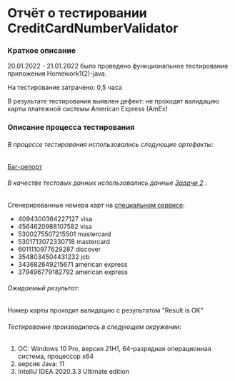 # Отчёт о тестировании CreditCardNumberValidator

### Краткое описание
20.01.2022 - 21.01.2022 было проведено функциональное тестирование приложения Homework1(2)-java.

На тестирование затрачено: 0,5 часа

В результате тестирования выявлен дефект: не проходят валидацию карты платежной системы American Express (AmEx)


### Описание процесса тестирования

###### В процессе тестирования использовались следующие артефакты:

[Баг-репорт](https://github.com/Adjikaaa/CreditCardNumberValidator/issues/1#issue-1110883267)

###### В качестве тестовых данных использовались данные [Задачи 2](https://github.com/netology-code/javaqa-homeworks/blob/master/intro/MERGED.md#%D0%B7%D0%B0%D0%B4%D0%B0%D1%87%D0%B0-1---money-transfer) :

Сгенерированные номера карт на [специальном сервисе](https://fakepersongenerator.com/credit-card-generator):
* 4094300364227127 visa
* 4564620988107582 visa
* 5300275507215501 mastercard
* 5301713072330718 mastercard
* 6011110977629287 discover
* 3548034504431232 jcb
* 343682649215671 american express
* 379496779182792 american express

###### Ожидаемый результат:
Номер карты проходит валидацию с результатом "Result is OK"

###### Тестирование производилось в следующем окружении:

1. ОС: Windows 10 Pro, версия 21H1, 64-разрядная операционная система, процессор x64
1. версия Java: 11
1. IntelliJ IDEA 2020.3.3 Ultimate edition